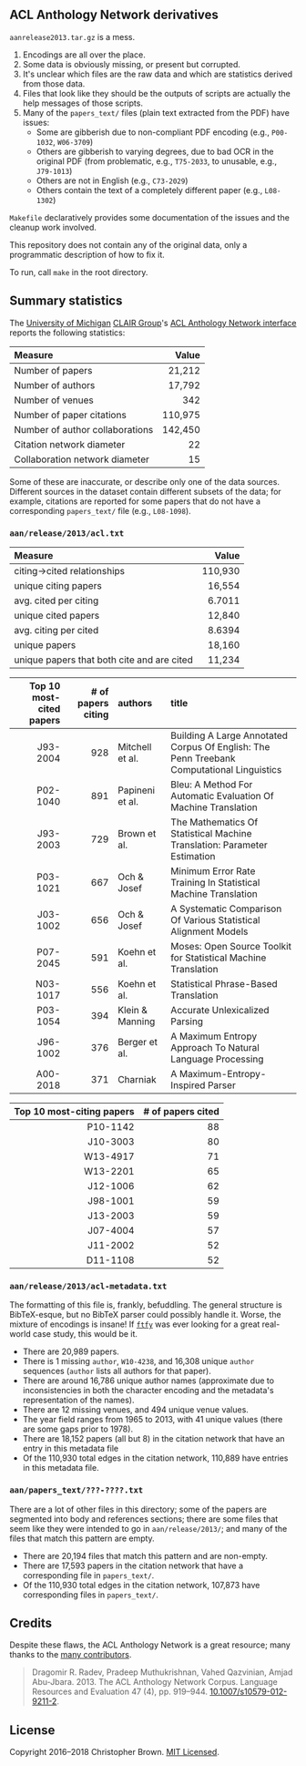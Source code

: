 ## ACL Anthology Network derivatives

`aanrelease2013.tar.gz` is a mess.

1. Encodings are all over the place.
2. Some data is obviously missing, or present but corrupted.
3. It's unclear which files are the raw data and which are statistics derived from those data.
4. Files that look like they should be the outputs of scripts are actually the help messages of those scripts.
5. Many of the `papers_text/` files (plain text extracted from the PDF) have issues:
   * Some are gibberish due to non-compliant PDF encoding (e.g., `P00-1032`, `W06-3709`)
   * Others are gibberish to varying degrees, due to bad OCR in the original PDF
     (from problematic, e.g., `T75-2033`, to unusable, e.g., ` J79-1013`)
   * Others are not in English (e.g., `C73-2029`)
   * Others contain the text of a completely different paper (e.g., `L08-1302`)

`Makefile` declaratively provides some documentation of the issues and the cleanup work involved.

This repository does not contain any of the original data, only a programmatic description of how to fix it.

To run, call `make` in the root directory.


## Summary statistics

The [University of Michigan](http://umich.edu/) [CLAIR Group](http://clair.si.umich.edu/clair/homepage/)'s
[ACL Anthology Network interface](http://clair.eecs.umich.edu/aan/index.php) reports the following statistics:

| Measure                         |   Value |
|:--------------------------------|--------:|
| Number of papers                |  21,212 |
| Number of authors               |  17,792 |
| Number of venues                |     342 |
| Number of paper citations       | 110,975 |
| Number of author collaborations | 142,450 |
| Citation network diameter       |      22 |
| Collaboration network diameter  |      15 |

Some of these are inaccurate, or describe only one of the data sources.
Different sources in the dataset contain different subsets of the data;
for example, citations are reported for some papers that do not have a corresponding `papers_text/` file (e.g., `L08-1098`).

### `aan/release/2013/acl.txt`

<!-- # setup:
awk -F ' ==> ' '{print $1}' acl.txt | sort > citing.txt
awk -F ' ==> ' '{print $2}' acl.txt | sort > cited.txt
-->

| Measure                                    |   Value |
|:-------------------------------------------|--------:|
| citing→cited relationships                 | 110,930 | <!-- wc -l acl.txt -->
| unique citing papers                       |  16,554 | <!-- uniq citing.txt | wc -l -->
| avg. cited per citing                      |  6.7011 | <!-- 110930 / 16554 -->
| unique cited papers                        |  12,840 | <!-- uniq cited.txt | wc -l -->
| avg. citing per cited                      |  8.6394 | <!-- 110930 / 12840 -->
| unique papers                              |  18,160 | <!-- sort citing.txt cited.txt | uniq | wc -l -->
| unique papers that both cite and are cited |  11,234 | <!-- comm -1 -2 <(uniq citing.txt) <(uniq cited.txt) | wc -l -->


| Top 10 most-cited papers | # of papers citing | authors         | title |
|-------------------------:|-------------------:|:----------------|:------|
|                 J93-2004 |                928 | Mitchell et al. | Building A Large Annotated Corpus Of English: The Penn Treebank Computational Linguistics | <!-- sort cited.txt | uniq -c | sort -g | tail -10r -->
|                 P02-1040 |                891 | Papineni et al. | Bleu: A Method For Automatic Evaluation Of Machine Translation |
|                 J93-2003 |                729 | Brown et al.    | The Mathematics Of Statistical Machine Translation: Parameter Estimation |
|                 P03-1021 |                667 | Och & Josef     | Minimum Error Rate Training In Statistical Machine Translation |
|                 J03-1002 |                656 | Och & Josef     | A Systematic Comparison Of Various Statistical Alignment Models |
|                 P07-2045 |                591 | Koehn et al.    | Moses: Open Source Toolkit for Statistical Machine Translation |
|                 N03-1017 |                556 | Koehn et al.    | Statistical Phrase-Based Translation |
|                 P03-1054 |                394 | Klein & Manning | Accurate Unlexicalized Parsing |
|                 J96-1002 |                376 | Berger et al.   | A Maximum Entropy Approach To Natural Language Processing |
|                 A00-2018 |                371 | Charniak        | A Maximum-Entropy-Inspired Parser |


| Top 10 most-citing papers | # of papers cited |
|--------------------------:|------------------:|
|                  P10-1142 |                88 | <!-- sort citing.txt | uniq -c | sort -g | tail -10r -->
|                  J10-3003 |                80 |
|                  W13-4917 |                71 |
|                  W13-2201 |                65 |
|                  J12-1006 |                62 |
|                  J98-1001 |                59 |
|                  J13-2003 |                59 |
|                  J07-4004 |                57 |
|                  J11-2002 |                52 |
|                  D11-1108 |                52 |


### `aan/release/2013/acl-metadata.txt`

The formatting of this file is, frankly, befuddling.
The general structure is BibTeX-esque, but no BibTeX parser could possibly handle it.
Worse, the mixture of encodings is insane!
If [`ftfy`](https://github.com/LuminosoInsight/python-ftfy) was ever looking for a great real-world case study, this would be it.

<!-- # setup:
awk -F $'\t' '{print $2}' out/id_author_title_venue_year.tsv | sed $'s/; */\\\n/g' > out/authors.txt
-->

<!-- echo $'id\tauthor\ttitle\tvenue\tyear' | cat - out/id_author_title_venue_year.tsv | synopsize -->

* There are 20,989 papers.
* There is 1 missing `author`, `W10-4238`, and 16,308 unique `author` sequences (`author` lists all authors for that paper).
* There are around 16,786 unique author names (approximate due to inconsistencies in both the character encoding and the metadata's representation of the names). <!-- sort out/authors.txt | uniq | wc -l -->
* There are 12 missing venues, and 494 unique venue values.
* The year field ranges from 1965 to 2013, with 41 unique values (there are some gaps prior to 1978).
* There are 18,152 papers (all but 8) in the citation network that have an entry in this metadata file
* Of the 110,930 total edges in the citation network, 110,889 have entries in this metadata file.


### `aan/papers_text/???-????.txt`

There are a lot of other files in this directory;
some of the papers are segmented into body and references sections;
there are some files that seem like they were intended to go in `aan/release/2013/`;
and many of the files that match this pattern are empty.

* There are 20,194 files that match this pattern and are non-empty.
* There are 17,593 papers in the citation network that have a corresponding file in `papers_text/`.
* Of the 110,930 total edges in the citation network, 107,873 have corresponding files in `papers_text/`.


## Credits

Despite these flaws, the ACL Anthology Network is a great resource;
many thanks to the [many contributors](http://clair.eecs.umich.edu/aan/about.php).

> Dragomir R. Radev, Pradeep Muthukrishnan, Vahed Qazvinian, Amjad Abu-Jbara. 2013.
> The ACL Anthology Network Corpus. Language Resources and Evaluation 47 (4), pp. 919–944.
> [10.1007/s10579-012-9211-2](http://dx.doi.org/10.1007/s10579-012-9211-2).


## License

Copyright 2016–2018 Christopher Brown.
[MIT Licensed](https://chbrown.github.io/licenses/MIT/#2016-2018).
